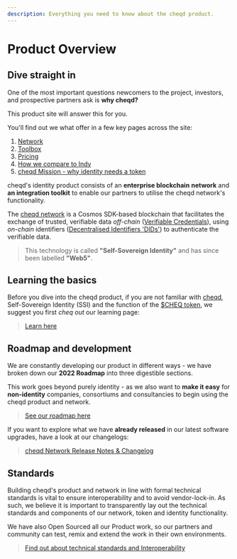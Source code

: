 ```yaml
---
description: Everything you need to know about the cheqd product.
---
```


# Product Overview

## Dive straight in

One of the most important questions newcomers to the project, investors, and prospective partners ask is **why cheqd?**

This product site will answer this for you.

You'll find out we what offer in a few key pages across the site:

1. [Network](network/)
2. [Toolbox](toolbox/)
3. [Pricing](essentials/why-cheqd/pricing.md)
4. [How we compare to Indy](essentials/why-cheqd/cheqd-vs-indy.md)
5. [cheqd Mission - why identity needs a token](https://learn.cheqd.io/overview/cheqd-101/why-identity-needs-a-token)

cheqd's identity product consists of an **enterprise blockchain** **network** and **an integration toolkit** to enable our partners to utilise the cheqd network's functionality.

The [cheqd network](https://explorer.cheqd.io/) is a Cosmos SDK-based blockchain that facilitates the exchange of trusted, verifiable data _off-chain_ ([Verifiable Credentials](https://www.w3.org/TR/vc-data-model/)), using _on-chain_ identifiers ([Decentralised Identifiers 'DIDs'](https://www.w3.org/TR/did-core/)) to authenticate the verifiable data.

> This technology is called **"Self-Sovereign Identity"** and has since been labelled **"Web5"**.

## Learning the basics

Before you dive into the cheqd product, if you are not familiar with [cheqd](https://www.cheqd.io/), Self-Sovereign Identity (SSI) and the function of the [$CHEQ token](https://learn.cheqd.io/overview/introduction-to-usdcheq), we suggest you first _cheq out_ our learning page:

> [Learn here](https://learn.cheqd.io/)

## Roadmap and development

We are constantly developing our product in different ways - we have broken down our **2022 Roadmap** into three digestible sections.

This work goes beyond purely identity - as we also want to **make it easy** for **non-identity** companies, consortiums and consultancies to begin using the cheqd product and network.

> [See our roadmap here](essentials/roadmap/)

If you want to explore what we have **already released** in our latest software upgrades, have a look at our changelogs:

> [cheqd Network Release Notes & Changelog](network/upgrades/)

## Standards

Building cheqd's product and network in line with formal technical standards is vital to ensure interoperability and to avoid vendor-lock-in. As such, we believe it is important to transparently lay out the technical standards and components of our network, token and identity functionality.

We have also Open Sourced all our Product work, so our partners and community can test, remix and extend the work in their own environments.

> [Find out about technical standards and Interoperability](essentials/why-cheqd/standards-interop.md)
